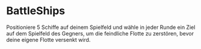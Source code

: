 # BattleShips

Positioniere 5 Schiffe auf deinem Spielfeld und wähle in jeder Runde ein Ziel auf dem Spielfeld des Gegners, um die feindliche Flotte zu zerstören, bevor deine eigene Flotte versenkt wird.

